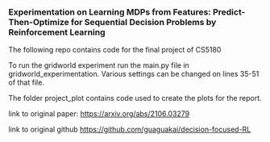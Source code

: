 ### Experimentation on Learning MDPs from Features: Predict-Then-Optimize for Sequential Decision Problems by Reinforcement Learning

The following repo contains code for the final project of CS5180

To run the gridworld experiment run the main.py file in gridworld_experimentation.
Various settings can be changed on lines 35-51 of that file. 

The folder project_plot contains code used to create the plots for the report.

link to original paper:
https://arxiv.org/abs/2106.03279

link to original github
https://github.com/guaguakai/decision-focused-RL
